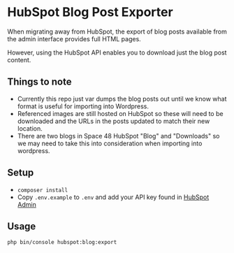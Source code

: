 # HubSpot Blog Post Exporter

When migrating away from HubSpot, the export of blog posts available from the 
admin interface provides full HTML pages. 

However, using the HubSpot API enables you to download just the blog post content.  

## Things to note

- Currently this repo just var dumps the blog posts out until we know what format is
useful for importing into Wordpress.
- Referenced images are still hosted on HubSpot so these will need to be downloaded 
and the URLs in the posts updated to match their new location.
- There are two blogs in Space 48 HubSpot "Blog" and "Downloads" so we may need to
take this into consideration when importing into wordpress.    

## Setup

- `composer install`
- Copy `.env.example` to `.env` and add your API key found in [HubSpot Admin](https://app.hubspot.com/api-key/2805713)


## Usage

    php bin/console hubspot:blog:export